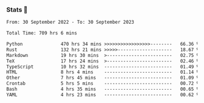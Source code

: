 ### Stats 👋
<!--START_SECTION:waka-->

```txt
From: 30 September 2022 - To: 30 September 2023

Total Time: 709 hrs 6 mins

Python              470 hrs 34 mins >>>>>>>>>>>>>>>>>--------   66.36 %
Rust                132 hrs 21 mins >>>>>--------------------   18.67 %
Markdown            19 hrs 30 mins  >------------------------   02.75 %
TeX                 17 hrs 24 mins  >------------------------   02.46 %
TypeScript          10 hrs 32 mins  -------------------------   01.49 %
HTML                8 hrs 4 mins    -------------------------   01.14 %
Other               7 hrs 45 mins   -------------------------   01.09 %
Crontab             5 hrs 5 mins    -------------------------   00.72 %
Bash                4 hrs 35 mins   -------------------------   00.65 %
YAML                4 hrs 23 mins   -------------------------   00.62 %
```

<!--END_SECTION:waka-->

<!--
**buhaytza2005/buhaytza2005** is a ✨ _special_ ✨ repository because its `README.md` (this file) appears on your GitHub profile.

Here are some ideas to get you started:

- 🔭 I’m currently working on ...
- 🌱 I’m currently learning ...
- 👯 I’m looking to collaborate on ...
- 🤔 I’m looking for help with ...
- 💬 Ask me about ...
- 📫 How to reach me: ...
- 😄 Pronouns: ...
- ⚡ Fun fact: ...
-->


